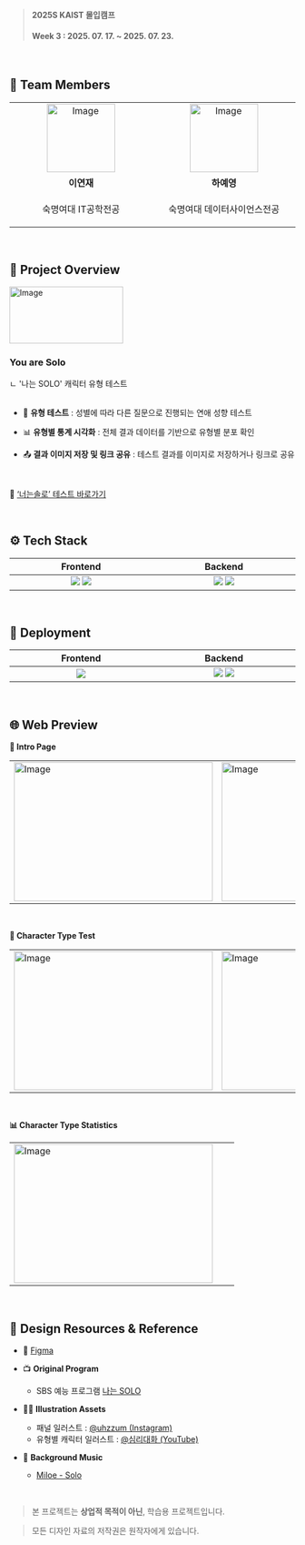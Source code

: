 > <h4>2025S KAIST 몰입캠프</h4>
> <h4>Week 3 : 2025. 07. 17. ~ 2025. 07. 23.</h4>

<br/>

## 👥 Team Members
<table>
    <tr>
      <td align="center" width="240">
        <a href="https://github.com/lyeonj">
          <img width="120" height="120" alt="Image" src="https://github.com/user-attachments/assets/20bb526c-e67b-4704-9182-7f5ed84c194e" />
          <br />
        </a>
      </td>
      <td align="center" width="240">
        <a href="https://github.com/hayeyoung">
          <img width="120" height="120" alt="Image" src="https://github.com/user-attachments/assets/6af905f8-0d22-422f-bae4-7619b414fe81" />
          <br />
        </a>
      </td>
    </tr>
    <tr>
      <td align="center">
        <b>이연재</b>
      </td>
      <td align="center">
        <b>하예영</b>
      </td>
    </tr>
  <tr>
    <td align="center">
      <p>숙명여대 IT공학전공</p>
    </td>
    <td align="center">
      <p>숙명여대 데이터사이언스전공</p>
    </td>
  </tr>
</table>

<br />

## 👀 Project Overview
<img width="200" height="100" alt="Image" src="https://github.com/user-attachments/assets/f2625e4f-f4d9-4053-a2d3-0e6d760b50a1" />

<h3>You are Solo</h3>
ㄴ '나는 SOLO' 캐릭터 유형 테스트

<br/>
<br/>

- 📝 **유형 테스트** : 성별에 따라 다른 질문으로 진행되는 연애 성향 테스트
  
- 📊 **유형별 통계 시각화** : 전체 결과 데이터를 기반으로 유형별 분포 확인
  
- 📤 **결과 이미지 저장 및 링크 공유** : 테스트 결과를 이미지로 저장하거나 링크로 공유

<br/>

📌 [‘너는솔로’ 테스트 바로가기](https://you-are-solo.netlify.app/)

<br/>

## ⚙ Tech Stack
<table>
  <thead>
    <tr>
      <th>Frontend</th>
      <th>Backend</th>
    </tr>
  </thead>
  <tbody>
    <tr>
      <td align="center" width="240">
        <img src="https://img.shields.io/badge/React.js-61DAFB?style=flat-square&logo=React&logoColor=black"/>
        <img src="https://img.shields.io/badge/Styled--components-DB7093?style=flat-square&logo=styled-components&logoColor=white"/>
      </td>
      <td align="center" width="240">
        <img src="https://img.shields.io/badge/Node.js-339933?style=flat-square&logo=Node.js&logoColor=white"/>
        <img src="https://img.shields.io/badge/Express-000000?style=flat-square&logo=Express&logoColor=white"/>
      </td>
    </tr>
  </tbody>
</table>

<br />

## 🚀 Deployment
<table>
  <thead>
    <tr>
      <th>Frontend</th>
      <th>Backend</th>
    </tr>
  </thead>
  <tbody>
    <tr>
      <td align="center" width="240">
        <img src="https://img.shields.io/badge/Netlify-00C7B7?style=flat-square&logo=Netlify&logoColor=white"/>
      </td>
      <td align="center" width="240">
        <img src="https://img.shields.io/badge/Amazon_EC2-FF9900?style=flat-square&logo=amazon&logoColor=white"/>
        <img src="https://img.shields.io/badge/DuckDNS-FFAA00?style=flat-square&logo=duckduckgo&logoColor=black"/>
      </td>
    </tr>
  </tbody>
</table>

<br />

## 🌐 Web Preview
**👤 Intro Page**
<table>
    <tr>
        <td width="380">
            <img width="350" height="244" alt="Image" src="https://github.com/user-attachments/assets/439ffb40-4acc-4cd4-b2e7-2b40aa4e8365" />
        </td>
        <td width="380">
            <img width="350" height="244" alt="Image" src="https://github.com/user-attachments/assets/a4f5e405-2b3c-45fe-bdd4-724f24f354e3" />
        </td>
    </tr>
</table>

<br/>

**📝 Character Type Test**
<table>
    <tr>
        <td width="380">
            <img width="350" height="244" alt="Image" src="https://github.com/user-attachments/assets/9745bb8e-1433-4880-8fc8-087122dec958" />
        </td>
        <td width="380">
            <img width="350" height="244" alt="Image" src="https://github.com/user-attachments/assets/24ec9004-06ac-4026-b7ba-dd2d244eebc3" />
        </td>
    </tr>
</table>

<br/>

**📊 Character Type Statistics**
<table>
    <tr>
        <td width="380">
          <img width="350" height="244" alt="Image" src="https://github.com/user-attachments/assets/c5eac920-293c-44c5-ac19-ea555722f1f6" />
        </td>
    </tr>
</table>

<br />

## 🔗 Design Resources & Reference
- 🎨 <a href="https://www.figma.com/design/XGNTSA8qW6kh5anBZjMDqB/2025S-Madcamp-Week-3---youaresolo?node-id=0-1&t=jYDQnY9z9DIwwKhp-1" target="_blank">Figma</a>

- 📺 **Original Program**
  - SBS 예능 프로그램 [나는 SOLO](https://programs.sbs.co.kr/plus/iamsolo/main)

- 🧑‍🎨 **Illustration Assets**
  - 패널 일러스트 : [@uhzzum (Instagram)](https://www.instagram.com/uhzzum/)
  - 유형별 캐릭터 일러스트 : [@심리대화 (YouTube)](https://www.youtube.com/@%EC%8B%AC%EB%A6%AC%EB%8C%80%ED%99%94)
- 🎵 **Background Music**
  - [Miloe - Solo](https://youtu.be/MyD8A3tFyVg?feature=shared)

<br />

> 본 프로젝트는 **상업적 목적이 아닌**, 학습용 프로젝트입니다.

> 모든 디자인 자료의 저작권은 원작자에게 있습니다.
